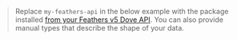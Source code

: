 
<BlockQuote label="Note about Feathers Types" type="info">

Replace `my-feathers-api` in the below example with the package installed
[from your Feathers v5 Dove API](https://feathersjs.com/guides/cli/client.html). You can also provide manual types
that describe the shape of your data.

</BlockQuote>
